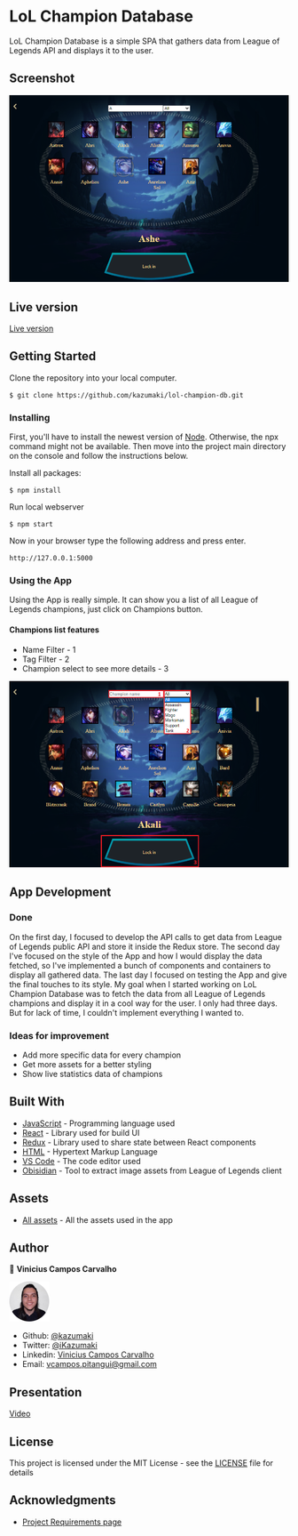 # LoL Champion Database

LoL Champion Database is a simple SPA that gathers data from League of Legends API and displays it to the user.

## Screenshot

![Screenshot of the webpage](images/app-screenshot.png)

## Live version

[Live version](https://lol-champion-db.herokuapp.com/)

## Getting Started

Clone the repository into your local computer.

```
$ git clone https://github.com/kazumaki/lol-champion-db.git
```

### Installing

First, you'll have to install the newest version of [Node](https://nodejs.org/en/download/). Otherwise, the npx command might not be available. Then move into the project main directory on the console and follow the instructions below. 

Install all packages:

```
$ npm install
```

Run local webserver

```
$ npm start
```

Now in your browser type the following address and press enter.

```
http://127.0.0.1:5000
```

### Using the App

Using the App is really simple. It can show you a list of all League of Legends champions, just click on Champions button.

#### Champions list features
* Name Filter - 1
* Tag Filter - 2
* Champion select to see more details - 3

![Profile Image](images/champion-list-features.png) 

## App Development

### Done

On the first day, I focused to develop the API calls to get data from League of Legends public API and store it inside the Redux store. The second day I've focused on the style of the App and how I would display the data fetched, so I've implemented a bunch of components and containers to display all gathered data. The last day I focused on testing the App and give the final touches to its style. My goal when I started working on LoL Champion Database was to fetch the data from all League of Legends champions and display it in a cool way for the user. I only had three days. But for lack of time, I couldn't implement everything I wanted to.

### Ideas for improvement

* Add more specific data for every champion
* Get more assets for a better styling
* Show live statistics data of champions

## Built With

* [JavaScript](https://www.javascript.com/) - Programming language used
* [React](https://reactjs.org/) - Library used for build UI
* [Redux](https://redux.js.org/) - Library used to share state between React components
* [HTML](https://en.wikipedia.org/wiki/HTML) - Hypertext Markup Language
* [VS Code](https://code.visualstudio.com/) - The code editor used
* [Obisidian](https://github.com/Crauzer/Obsidian/) - Tool to extract image assets from League of Legends client

## Assets

* [All assets](https://www.riotgames.com/en) - All the assets used in the app

## Author

👤 **Vinicius Campos Carvalho**

<a href="https://github.com/kazumaki" rel="noopener noreferrer" target="_blank">

  ![Profile Image](images/vinicius-profile.png) 

</a>

- Github: [@kazumaki](https://github.com/kazumaki)
- Twitter: [@iKazumaki](https://twitter.com/iKazumaki)
- Linkedin: [Vinicius Campos Carvalho](https://www.linkedin.com/in/vcamposcarvalho/)
- Email: [vcampos.pitangui@gmail.com](vcampos.pitangui@gmail.com)

## Presentation

[Video](https://youtu.be/GQPdP4tomHs)

## License

This project is licensed under the MIT License - see the [LICENSE](LICENSE) file for details

## Acknowledgments

* [Project Requirements page](https://www.notion.so/Catalogue-of-Dog-Clothes-8bf1512b8ab34fa28848beb8ab698a32)
